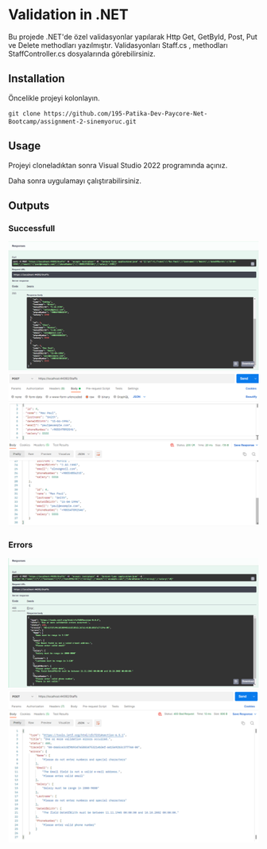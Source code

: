 # Validation in .NET
Bu projede .NET'de özel validasyonlar yapılarak Http Get, GetById, Post, Put ve Delete methodları yazılmıştır.
Validasyonları Staff.cs , methodları StaffController.cs dosyalarında görebilirsiniz.

## Installation
Öncelikle projeyi kolonlayın.

```
git clone https://github.com/195-Patika-Dev-Paycore-Net-Bootcamp/assignment-2-sinemyoruc.git
```

## Usage
Projeyi cloneladıktan sonra Visual Studio 2022 programında açınız.

Daha sonra uygulamayı çalıştırabilirsiniz.


## Outputs

### Successfull
![Swagger](SinemYoruc-Odev2/Screenshots/swagger-successfull.png)
![Postman](SinemYoruc-Odev2/Screenshots/postman-successfull.png)

### Errors
![Swagger](SinemYoruc-Odev2/Screenshots/swagger-errors.png)
![Postman](SinemYoruc-Odev2/Screenshots/postman-errors.png)
